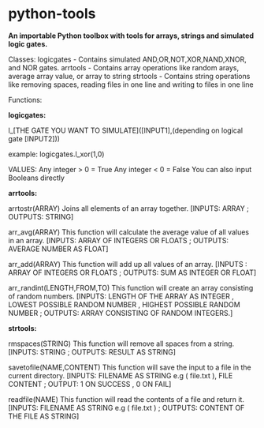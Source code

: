 # python-tools
<b>An importable Python toolbox with tools for arrays, strings and simulated logic gates.</b>

Classes:
logicgates - Contains simulated AND,OR,NOT,XOR,NAND,XNOR, and NOR gates.
arrtools - Contains array operations like random arays, average array value, or array to string
strtools - Contains string operations like removing spaces, reading files in one line and writing to files in one line

Functions:

<b>logicgates:</b>

l_[THE GATE YOU WANT TO SIMULATE]([INPUT1],(depending on logical gate [INPUT2]))

example: logicgates.l_xor(1,0)

VALUES: Any integer > 0 = True
        Any integer < 0 = False
You can also input Booleans directly



<b>arrtools:</b>

arrtostr(ARRAY) 
Joins all elements of an array together.  [INPUTS: ARRAY ; OUTPUTS: STRING]

arr_avg(ARRAY)
This function will calculate the average value of all values in an array.  [INPUTS: ARRAY OF INTEGERS OR FLOATS ; OUTPUTS: AVERAGE NUMBER AS FLOAT]

arr_add(ARRAY)
This function will add up all values of an array.  [INPUTS : ARRAY OF INTEGERS OR FLOATS ; OUTPUTS: SUM AS INTEGER OR FLOAT]

arr_randint(LENGTH,FROM,TO)
This function will create an array consisting of random numbers. [INPUTS: LENGTH OF THE ARRAY AS INTEGER , LOWEST POSSIBLE RANDOM NUMBER , HIGHEST POSSIBLE RANDOM NUMBER ; OUTPUTS: ARRAY CONSISTING OF RANDOM INTEGERS.]



<b>strtools:</b>

rmspaces(STRING)
This function will remove all spaces from a string. [INPUTS: STRING ; OUTPUTS: RESULT AS STRING]

savetofile(NAME,CONTENT)
This function will save the input to a file in the current directory. [INPUTS: FILENAME AS STRING e.g ( file.txt ), FILE CONTENT ; OUTPUT: 1 ON SUCCESS , 0 ON FAIL]

readfile(NAME)
This function will read the contents of a file and return it. [INPUTS: FILENAME AS STRING e.g ( file.txt ) ; OUTPUTS: CONTENT OF THE FILE AS STRING]
